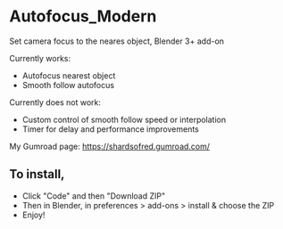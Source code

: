 # Autofocus_Modern
Set camera focus to the neares object, Blender 3+ add-on

Currently works:
+ Autofocus nearest object
+ Smooth follow autofocus

Currently does not work:
+ Custom control of smooth follow speed or interpolation
+ Timer for delay and performance improvements


My Gumroad page: https://shardsofred.gumroad.com/



## To install,

- Click "Code" and then "Download ZIP"
- Then in Blender, in preferences > add-ons > install & choose the ZIP
- Enjoy!